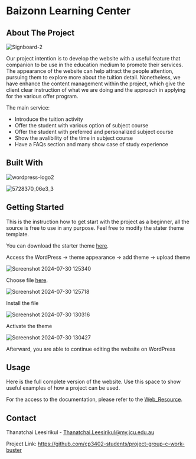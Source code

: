# Baizonn Learning Center

## About The Project

![Signboard-2](https://github.com/user-attachments/assets/e89fbaf7-4e28-4411-85f6-e07dc4b6c0cf)

Our project intention is to develop the website with a useful feature that companion to be 
use in the education medium to promote their services. The appearance of the website can help attract 
the people attention, pursuing them to explore more about the tuition detail. Nonetheless, we have
enhance the content management within the project, which give the client clear instruction of what 
we are doing and the approach in applying for the various offer program.

The main service:
 - Introduce the tuition activity
 - Offer the student with various option of subject course
 - Offer the student with preferred and personalized subject course
 - Show the avalibility of the time in subject course
 - Have a FAQs section and many show case of study experience

## Built With

![wordpress-logo2](https://github.com/user-attachments/assets/7d0f1393-a7fb-4350-bd57-021c243202a2)

![5728370_06e3_3](https://github.com/user-attachments/assets/ba3733a0-fc68-48c1-b83e-284e7a4be450)

## Getting Started

This is the instruction how to get start with the project as a beginner, all the source is free to use in any purpose. Feel free to modify the stater theme template.

You can download the starter theme [here](https://github.com/your-username/your-repository/releases/latest/download/your-file.zip).

Access the WordPress -> theme appearance -> add theme -> upload theme 

![Screenshot 2024-07-30 125340](https://github.com/user-attachments/assets/f680f634-7578-4cb4-a10a-6c7299b9c3df)

Choose file [here](https://github.com/your-username/your-repository/releases/latest/download/your-file.zip).

![Screenshot 2024-07-30 125718](https://github.com/user-attachments/assets/f4380183-ceee-42ef-88c0-8841873037ce)

Install the file

![Screenshot 2024-07-30 130316](https://github.com/user-attachments/assets/7aee1fe5-8fe8-468f-b9a2-64ab40df5f0f)

Activate the theme

![Screenshot 2024-07-30 130427](https://github.com/user-attachments/assets/e5cc8019-ece8-495f-b710-1624eff3e555)

Afterward, you are able to continue editing the website on WordPress

## Usage

Here is the full complete version of the website. Use this space to show useful examples of how a project can be used. 

For the access to the documentation, please refer to the [Web_Resource](https://github.com/your-username/your-repository/releases/latest/download/your-file.zip).

## Contact

Thanatchai Leesirikul - Thanatchai.Leesirikul@my.jcu.edu.au

Project Link: https://github.com/cp3402-students/project-group-c-work-buster




